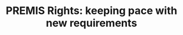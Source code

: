 ---
abstract: null
creators:
- Steeman, Marjolein
date: null
document_url: https://services.phaidra.univie.ac.at/api/object/o:1424722/download
grand_parent: iPRES
institutions:
- preservation officer Netherlands Institute for Sound and Vision, member PREMIS Editorial
  Committee.
keywords: []
landing_page_url: https://phaidra.univie.ac.at/o:1424722
language: eng
layout: publication
license: All rights reserved
notes_url: null
parent: iPRES 2021
presentation_url: null
publication_type: lightning talk
size: 27386
source_name: iPRES
title: 'PREMIS Rights: keeping pace with new requirements'
year: 2021
---
